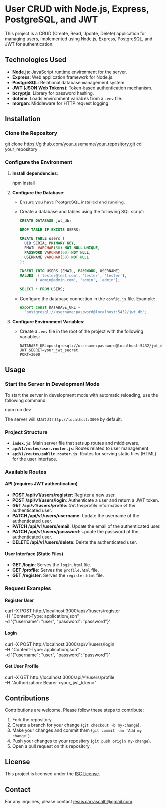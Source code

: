 # User CRUD with Node.js, Express, PostgreSQL, and JWT

This project is a CRUD (Create, Read, Update, Delete) application for managing users, implemented using Node.js, Express, PostgreSQL, and JWT for authentication.

## Technologies Used

- **Node.js**: JavaScript runtime environment for the server.
- **Express**: Web application framework for Node.js.
- **PostgreSQL**: Relational database management system.
- **JWT (JSON Web Tokens)**: Token-based authentication mechanism.
- **bcryptjs**: Library for password hashing.
- **dotenv**: Loads environment variables from a `.env` file.
- **morgan**: Middleware for HTTP request logging.

## Installation

### Clone the Repository

git clone https://github.com/your_username/your_repository.git
cd your_repository

### Configure the Environment

1. **Install dependencies**:

   npm install

2. **Configure the Database**:

   - Ensure you have PostgreSQL installed and running.
   - Create a database and tables using the following SQL script:

     ```sql
     CREATE DATABASE jwt_db;

     DROP TABLE IF EXISTS USERS;

     CREATE TABLE users (
       UID SERIAL PRIMARY KEY,
       EMAIL VARCHAR(50) NOT NULL UNIQUE,
       PASSWORD VARCHAR(60) NOT NULL,
       USERNAME VARCHAR(50) NOT NULL
     );

     INSERT INTO USERS (EMAIL, PASSWORD, USERNAME)
     VALUES  ('tester@test.com', 'tester', 'tester'),
            ('admin@admin.com', 'admin', 'admin');

     SELECT * FROM USERS;
     ```

   - Configure the database connection in the `config.js` file. Example:

     ```javascript
     export const DATABASE_URL =
       "postgresql://username:password@localhost:5432/jwt_db";
     ```

3. **Configure Environment Variables**:

   - Create a `.env` file in the root of the project with the following variables:

     ```env
     DATABASE_URL=postgresql://username:password@localhost:5432/jwt_db
     JWT_SECRET=your_jwt_secret
     PORT=3000
     ```

## Usage

### Start the Server in Development Mode

To start the server in development mode with automatic reloading, use the following command:

npm run dev

The server will start at `http://localhost:3000` by default.

### Project Structure

- **`index.js`**: Main server file that sets up routes and middleware.
- **`apiV1/routes/user.router.js`**: Routes related to user management.
- **`apiV1/routes/public.router.js`**: Routes for serving static files (HTML) for the user interface.

### Available Routes

#### API (requires JWT authentication)

- **POST /api/v1/users/register**: Register a new user.
- **POST /api/v1/users/login**: Authenticate a user and return a JWT token.
- **GET /api/v1/users/profile**: Get the profile information of the authenticated user.
- **PATCH /api/v1/users/username**: Update the username of the authenticated user.
- **PATCH /api/v1/users/email**: Update the email of the authenticated user.
- **PATCH /api/v1/users/password**: Update the password of the authenticated user.
- **DELETE /api/v1/users/delete**: Delete the authenticated user.

#### User Interface (Static Files)

- **GET /login**: Serves the `login.html` file.
- **GET /profile**: Serves the `profile.html` file.
- **GET /register**: Serves the `register.html` file.

### Request Examples

#### Register User

curl -X POST http://localhost:3000/api/v1/users/register \
-H "Content-Type: application/json" \
-d '{"username": "user", "password": "password"}'

#### Login

curl -X POST http://localhost:3000/api/v1/users/login \
-H "Content-Type: application/json" \
-d '{"username": "user", "password": "password"}'

#### Get User Profile

curl -X GET http://localhost:3000/api/v1/users/profile \
-H "Authorization: Bearer <your_jwt_token>"

## Contributions

Contributions are welcome. Please follow these steps to contribute:

1. Fork the repository.
2. Create a branch for your change (`git checkout -b my-change`).
3. Make your changes and commit them (`git commit -am 'Add my change'`).
4. Push your changes to your repository (`git push origin my-change`).
5. Open a pull request on this repository.

## License

This project is licensed under the [ISC License](LICENSE).

## Contact

For any inquiries, please contact [jesus.carrascalh@gmail.com](mailto:jesus.carrascalh@gmail.com).
